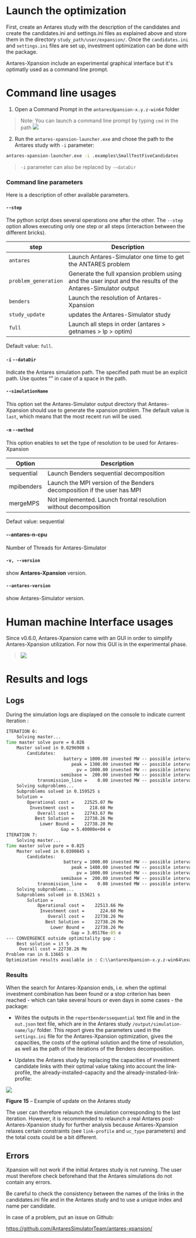 # Launch the optimization

First, create an Antares study with the description of the candidates
and create the candidates.ini and settings.ini files as explained above
and store them in the directory `study_path/user/expansion/`. Once the
`candidates.ini` and `settings.ini` files are set up, investment
optimization can be done with the package.

Antares-Xpansion include an experimental graphical interface but it's optimatly used as a command line prompt. 
# Command line usages
1.  Open a Command Prompt in the `antaresXpansion-x.y.z-win64` folder

> Note:
> You can launch a command line prompt by typing `cmd` in the path
> ![](../../assets/media/image21.png)

2.  Run the `antares-xpansion-launcher.exe` and chose the path to the
    Antares study with `-i` parameter:

```cmd
antares-xpansion-launcher.exe -i .examples\SmallTestFiveCandidates
```
> `-i` parameter can also be replaced by `-–dataDir`

### Command line parameters
Here is a description of other available parameters.

#### **`--step`**

The python script does several operations one after the other. The
`--step` option allows executing only one step or all steps
(interaction between the different bricks).

| step                 | Description                    |
| --------             | ------------------------------------------------------------------------ |
| `antares`            | Launch Antares-Simulator one time to get the ANTARES problem
| `problem_generation` | Generate the full xpansion problem using and the user input and the results of the Antares-Simulator output  |
| `benders`            | Launch the resolution of Antares-Xpansion                                |
| `study_update`       | updates the Antares-Simulator study                            |
| `full`               | Launch all steps in order (antares \> getnames \> lp \> optim)           |

Default value: `full`.

#### **`-i` `--dataDir`**

Indicate the Antares simulation path. The specified path must be an
explicit path. Use quotes “” in case of a space in the path.

#### **`--simulationName`**

This option set the Antares-Simulator output directory that Antares-Xpansion should use to generate the xpansion problem.
The default value is `last`, which means that the most recent run will be used.

#### **`-m` `--method`**

This option enables to set the type of resolution to be used for
Antares-Xpansion

| Option | Description                           |
| ---------- | ----------------------------------------------------------------------- |
| sequential | Launch Benders sequential decomposition
| mpibenders | Launch the MPI version of the Benders decomposition if the user has MPI |
| mergeMPS   | Not implemented. Launch frontal resolution without decomposition        |

Defaut value: sequential

#### **--antares-n-cpu**
Number of Threads for Antares-Simulator
#### **`-v, --version`**
show **Antares-Xpansion** version.

#### **`--antares-version`**
show Antares-Simulator version.
# Human machine Interface usages
Since v0.6.0, Antares-Xpansion came with an GUI in order to simplify Antares-Xpansion utilization. For now this GUI is in the experimental phase. 
> ![](../../assets/media/ui.png)
# Results and logs

## Logs
During the simulation logs are displayed on the console to indicate current iteration :

```cmd
ITERATION 6:
    Solving master...
Time master solve pure = 0.026
    Master solved in 0.0296908 s
        Candidates:
                      battery = 1000.00 invested MW -- possible interval [0.00; 1000.00] MW
                         peak = 1300.00 invested MW -- possible interval [0.00; 2000.00] MW
                           pv = 1000.00 invested MW -- possible interval [0.00; 1000.00] MW
                     semibase =  200.00 invested MW -- possible interval [0.00; 2000.00] MW
            transmission_line =    0.00 invested MW -- possible interval [0.00; 3200.00] MW
    Solving subproblems...
    Subproblems solved in 0.159525 s
    Solution =
        Operational cost =    22525.07 Me
         Investment cost =      218.60 Me
            Overall cost =    22743.67 Me
           Best Solution =    22738.26 Me
             Lower Bound =    22738.20 Me
                     Gap = 5.40000e+04 e
ITERATION 7:
    Solving master...
Time master solve pure = 0.025
    Master solved in 0.0300845 s
        Candidates:
                      battery = 1000.00 invested MW -- possible interval [0.00; 1000.00] MW
                         peak = 1400.00 invested MW -- possible interval [0.00; 2000.00] MW
                           pv = 1000.00 invested MW -- possible interval [0.00; 1000.00] MW
                     semibase =  200.00 invested MW -- possible interval [0.00; 2000.00] MW
            transmission_line =    0.00 invested MW -- possible interval [0.00; 3200.00] MW
    Solving subproblems...
    Subproblems solved in 0.153621 s
        Solution =
            Operational cost =    22513.66 Me
             Investment cost =      224.60 Me
                Overall cost =    22738.26 Me
               Best Solution =    22738.26 Me
                 Lower Bound =    22738.26 Me
                         Gap = 3.05176e-05 e
--- CONVERGENCE outside optimitality gap :
    Best solution = it 5
     Overall cost = 22738.26 Me
Problem ran in 8.13665 s
Optimization results available in : C:\\antaresXpansion-x.y.z-win64\examples\SmallTestFiveCandidates\output\20210930-1056eco\lp\.\out.json
```

### Results
When the search for Antares-Xpansion ends, i.e. when the optimal
investment combination has been found or a stop criterion has been
reached - which can take several hours or even days in some cases - the
package:

  - Writes the outputs in the
    `reportbenderssequential` text file and in the `out.json` text file, which
    are in the Antares study `/output/simulation-name/lp/` folder. This
    report gives the parameters used in the `settings.ini` file for the
    Antares-Xpansion optimization, gives the capacities, the costs
    of the optimal solution and the time of resolution, as well as the
    path of the iterations of the Benders decomposition.

  - Updates the Antares study by replacing the capacities of investment
    candidate links with their optimal value taking into account the
    link-profile, the already-installed-capacity and the
    already-installed-link-profile:

![](../../assets/media/image23.png)

**Figure** **15** – Example of update on the Antares study

The user can therefore relaunch the simulation corresponding to the last
iteration. However, it is recommended to relaunch a real Antares
post-Antares-Xpansion study for further analysis because
Antares-Xpansion relaxes certain constraints (see `link-profile` and
`uc_type` parameters) and the total costs could be a bit different.

## Errors

Xpansion will not work if the initial Antares study is not running. The
user must therefore check beforehand that the Antares simulations do not
contain any errors.

Be careful to check the consistency between the names of the
links in the candidates.ini file and in the Antares study and to use a
unique index and name per candidate.

In case of a problem, put an issue on Github:

<https://github.com/AntaresSimulatorTeam/antares-xpansion/>

